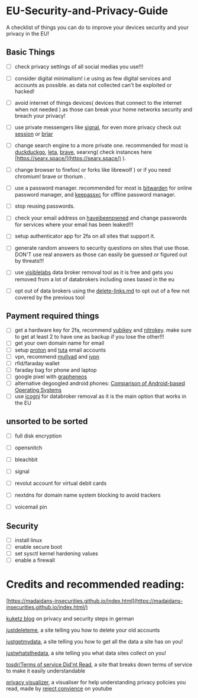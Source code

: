 # EU-Security-and-Privacy-Guide
A checklist of things you can do to improve your devices security and your privacy in the EU!

## Basic Things
- [ ] check privacy settings of all social medias you use!!!
- [ ] consider digital minimalism! i.e using as few digital services and accounts as possible. as data not collected can't be exploited or hacked!
- [ ] avoid internet of things devices( devices that connect to the internet when not needed ) as those can break your home networks security and breach your privacy!
- [ ] use private messengers like [signal](https://signal.org/), for even more privacy check out [session](https://getsession.org/) or [briar](https://briarproject.org/)
- [ ] change search engine to a more private one. recommended for most is [duckduckgo](https://duckduckgo.com/), [leta](https://leta.mullvad.net/), [brave](https://search.brave.com/), searxng( check instances here [https://searx.space/](https://searx.space/) ).
- [ ] change browser to firefox( or forks like librewolf ) or if you need chromium! brave or thorium .
- [ ] use a password manager. recommended for most is [bitwarden](https://bitwarden.com/) for online password manager, and [keepassxc](https://keepassxc.org/) for offline password manager.
- [ ] stop reusing passwords.
- [ ] check your email address on [haveibeenpwned](https://haveibeenpwned.com) and change passwords for services where your email has been leaked!!!
- [ ] setup authenticator app for 2fa on all sites that support it.

- [ ] generate random answers to security questions on sites that use those. DON'T use real answers as those can easily be guessed or figured out by threats!!!
- [ ] use [visiblelabs](https://remover.visiblelabs.org/) data broker removal tool as it is free and gets you removed from a lot of databrokers including ones based in the eu
- [ ] opt out of data brokers using the [delete-links.md](delete-links.md) to opt out of a few not covered by the previous tool

## Payment required things
- [ ] get a hardware key for 2fa, recommend [yubikey](https://www.yubico.com/) and [nitrokey](https://www.nitrokey.com/). make sure to get at least 2 to have one as backup if you lose the other!!!
- [ ] get your own domain name for email
- [ ] setup [proton](https://proton.me/) and [tuta](https://tuta.com/) email accounts
- [ ] vpn, recommend [mullvad](mullvad.net/en/) and [ivpn](https://www.ivpn.net/en/)
- [ ] rfid/faraday wallet
- [ ] faraday bag for phone and laptop
- [ ] google pixel with [grapheneos](https://grapheneos.org/)
- [ ] alternative degoogled android phones: [Comparison of Android-based Operating Systems](https://eylenburg.github.io/android_comparison.htm)
- [ ] use [icogni](https://incogni.com/) for databroker removal as it is the main option that works in the EU

## unsorted to be sorted
- [ ] full disk encryption
- [ ] opensnitch
- [ ] bleachbit
- [ ] signal


- [ ] revolut account for virtual debit cards
- [ ] nextdns for domain name system blocking to avoid trackers

- [ ] voicemail pin

## Security
- [ ] install linux
- [ ] enable secure boot
- [ ] set sysctl kernel hardening values
- [ ] enable a firewall

# Credits and recommended reading:
[https://madaidans-insecurities.github.io/index.html](https://madaidans-insecurities.github.io/index.html/)

[kuketz blog](https://www.kuketz-blog.de/) on privacy and security steps in german

[justdeleteme](https://justdeleteme.xyz/), a site telling you how to delete your old accounts

[justgetmydata](https://justgetmydata.com), a site telling you how to get all the data a site has on you!

[justwhatsthedata](https://justwhatsthedata.github.io), a site telling you what data sites collect on you!

[tosdr/Terms of service Did'nt Read](https://tosdr.org/en), a site that breaks down terms of service to make it easily understandable

[privacy visualizer](https://rejectconvenience.com/privacy-visualizer/), a visualiser for help understanding privacy policies you read, made by [reject convience](https://www.youtube.com/@rejectconvenience)  on youtube
